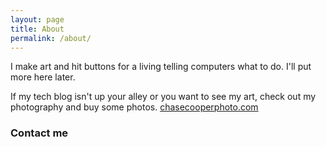 ```yaml
---
layout: page
title: About
permalink: /about/
---
```


I make art and hit buttons for a living telling computers what to do. I'll put more here later.

If my tech blog isn't up your alley or you want to see my art, check out my photography and buy some photos.
[chasecooperphoto.com](https://www.chasecooperphoto.com)

### Contact me
